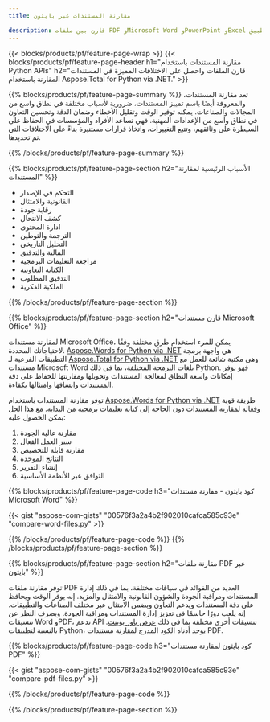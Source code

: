 ```yaml
---
title: مقارنة المستندات عبر بايثون 

description: قارن بين ملفات PDF وMicrosoft Word وPowerPoint وExcel عبر تطبيق Python الخاص بك. احصل على نتائج المقارنة المميزة.
---
```


{{< blocks/products/pf/feature-page-wrap >}}
{{< blocks/products/pf/feature-page-header h1="مقارنة المستندات باستخدام Python APIs" h2="قارن الملفات واحصل على الاختلافات المميزة في المستندات المقارنة باستخدام Aspose.Total for Python via .NET." >}}

{{% blocks/products/pf/feature-page-summary %}}
تعد مقارنة المستندات، والمعروفة أيضًا باسم تمييز المستندات، ضرورية لأسباب مختلفة في نطاق واسع من المجالات والصناعات. يمكنه توفير الوقت وتقليل الأخطاء وضمان الدقة وتحسين التعاون في نطاق واسع من الإعدادات المهنية. فهي تساعد الأفراد والمؤسسات في الحفاظ على السيطرة على وثائقهم، وتتبع التغييرات، واتخاذ قرارات مستنيرة بناءً على الاختلافات التي تم تحديدها.

{{% /blocks/products/pf/feature-page-summary  %}}

{{% blocks/products/pf/feature-page-section  h2="الأسباب الرئيسية لمقارنة المستندات" %}}

- التحكم في الإصدار
- القانونية والامتثال
- رقابة جودة
- كشف الانتحال
- ادارة المحتوى
- الترجمة والتوطين
- التحليل التاريخي
- المالية والتدقيق
- مراجعة التعليمات البرمجية
- الكتابة التعاونية
- التدقيق المطلوب
- الملكية الفكرية

{{% /blocks/products/pf/feature-page-section %}}

{{% blocks/products/pf/feature-page-section  h2="قارن مستندات Microsoft Office" %}}

لمقارنة مستندات Microsoft Office، يمكن للمرء استخدام طرق مختلفة وفقًا لاحتياجاتك المحددة. [Aspose.Words for Python via .NET](https://products.aspose.com/words/python-net/) هي واجهة برمجة التطبيقات الفرعية لـ [Aspose.Total for Python via .NET](https://products.aspose.com/total/python-net/) وهي مكتبة شائعة للعمل مع مستندات Microsoft Word بلغات البرمجة المختلفة، بما في ذلك Python. فهو يوفر إمكانات واسعة النطاق لمعالجة المستندات وتحويلها ومقارنتها للحفاظ على دقة المستندات واتساقها وامتثالها بكفاءة.  <br />

توفر مقارنة المستندات باستخدام [Aspose.Words for Python via .NET](https://products.aspose.com/words/python-net/) طريقة قوية وفعالة لمقارنة المستندات دون الحاجة إلى كتابة تعليمات برمجية من البداية. مع هذا الحل يمكن الحصول عليه:<br />

1. مقارنة عالية الجودة<br />
2. سير العمل الفعال<br />
3. مقارنة قابلة للتخصيص<br />
4. النتائج الموحدة<br />
5. إنشاء التقرير<br />
6. التوافق عبر الأنظمة الأساسية


{{% blocks/products/pf/feature-page-code h3="كود بايثون - مقارنة مستندات Microsoft Word" %}}

{{< gist "aspose-com-gists" "00576f3a2a4b2f902010cafca585c93e" "compare-word-files.py" >}}

{{% /blocks/products/pf/feature-page-code  %}}
{{% /blocks/products/pf/feature-page-section %}}

{{% blocks/products/pf/feature-page-section  h2="مقارنة ملفات PDF عبر بايثون" %}}

توفر مقارنة ملفات PDF العديد من الفوائد في سياقات مختلفة، بما في ذلك إدارة المستندات ومراقبة الجودة والشؤون القانونية والامتثال والمزيد. إنه يوفر الوقت ويحافظ على دقة المستندات ويدعم التعاون ويضمن الامتثال عبر مختلف الصناعات والتطبيقات. إنه يلعب دورًا حاسمًا في تعزيز إدارة المستندات ومراقبة الجودة. وبصرف النظر عن تنسيقات Word وPDF، تدعم API تنسيقات أخرى مختلفة بما في ذلك [عرض باور بوينت](https://products.aspose.com/total/python-net/compare/pptx/). بالنسبة لتطبيقات Python، يوجد أدناه الكود المدرج لمقارنة مستندات PDF.


{{% blocks/products/pf/feature-page-code h3="كود بايثون لمقارنة مستندات PDF" %}}

{{< gist "aspose-com-gists" "00576f3a2a4b2f902010cafca585c93e" "compare-pdf-files.py" >}}

{{% /blocks/products/pf/feature-page-code  %}}

{{% /blocks/products/pf/feature-page-section %}}